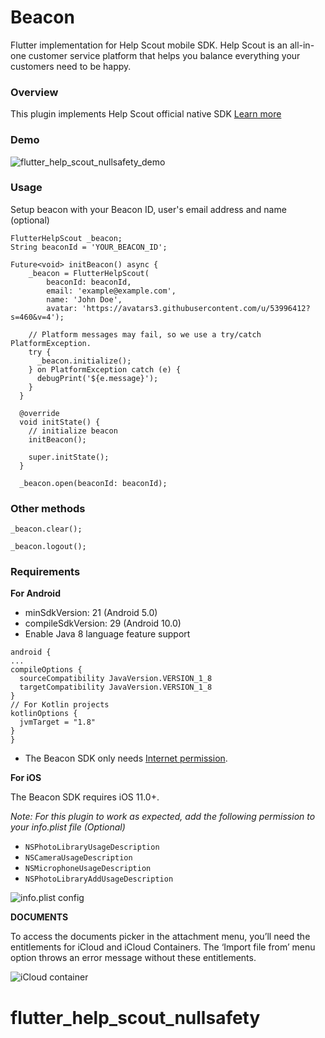 # Beacon

Flutter implementation for Help Scout mobile SDK. Help Scout is an all-in-one customer service platform that helps you balance everything your customers need to be happy.

### Overview 
This plugin implements Help Scout official native SDK [Learn more](https://developer.helpscout.com/beacon-2/)

### Demo
![flutter_help_scout_nullsafety_demo](https://user-images.githubusercontent.com/53996412/103737367-63348b80-4ff2-11eb-835c-fddbba85b20c.gif)

### Usage
Setup beacon with your Beacon ID, user's email address and name (optional)

```
FlutterHelpScout _beacon;
String beaconId = 'YOUR_BEACON_ID';

Future<void> initBeacon() async {
    _beacon = FlutterHelpScout(
        beaconId: beaconId,
        email: 'example@example.com',
        name: 'John Doe',
        avatar: 'https://avatars3.githubusercontent.com/u/53996412?s=460&v=4');

    // Platform messages may fail, so we use a try/catch PlatformException.
    try {
      _beacon.initialize();
    } on PlatformException catch (e) {
      debugPrint('${e.message}');
    }
  }

  @override
  void initState() {
    // initialize beacon
    initBeacon();

    super.initState();
  }

  _beacon.open(beaconId: beaconId);
  ```

### Other methods
`_beacon.clear();`

`_beacon.logout();`

### Requirements
**For Android**
- minSdkVersion: 21 (Android 5.0)
- compileSdkVersion: 29 (Android 10.0)
- Enable Java 8 language feature support

```
android {
...
compileOptions {
  sourceCompatibility JavaVersion.VERSION_1_8
  targetCompatibility JavaVersion.VERSION_1_8
}
// For Kotlin projects
kotlinOptions {
  jvmTarget = "1.8"
}
}
```
- The Beacon SDK only needs [Internet permission](https://developer.android.com/training/basics/network-ops/connecting).


**For iOS**

The Beacon SDK requires iOS 11.0+.

*Note: For this plugin to work as expected, add the following permission to your info.plist file (Optional)*

- `NSPhotoLibraryUsageDescription`
- `NSCameraUsageDescription`
- `NSMicrophoneUsageDescription`
- `NSPhotoLibraryAddUsageDescription`

![info.plist config](https://github.com/helpscout/HSAttachmentPicker/raw/master/picker_photos_permissions.png)

**DOCUMENTS**

To access the documents picker in the attachment menu, you’ll need the entitlements for iCloud and iCloud Containers. The ‘Import file from’ menu option throws an error message without these entitlements.

![iCloud container](https://github.com/helpscout/HSAttachmentPicker/raw/master/picker_icloud_permissions.png)

# flutter_help_scout_nullsafety
